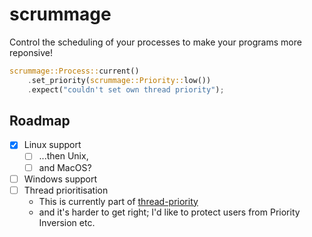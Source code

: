 # scrummage

Control the scheduling of your processes to make your programs more reponsive!

```rust
scrummage::Process::current()
    .set_priority(scrummage::Priority::low())
    .expect("couldn't set own thread priority");
```

## Roadmap

- [x] Linux support
    - [ ] ...then Unix,
    - [ ] and MacOS?
- [ ] Windows support
- [ ] Thread prioritisation
    - This is currently part of [thread-priority]
    - and it's harder to get right; I'd like to protect users from Priority
      Inversion etc.

[thread-priority]: https://crates.io/crates/thread-priority
